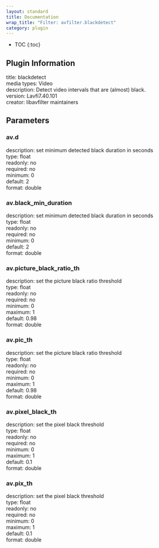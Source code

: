 ```yaml
---
layout: standard
title: Documentation
wrap_title: "Filter: avfilter.blackdetect"
category: plugin
---
```

* TOC
{:toc}

## Plugin Information

title: blackdetect  
media types:
Video  
description: Detect video intervals that are (almost) black.  
version: Lavfi7.40.101  
creator: libavfilter maintainers  

## Parameters

### av.d

  
description:
set minimum detected black duration in seconds  
type: float  
readonly: no  
required: no  
minimum: 0  
default: 2  
format: double  

### av.black_min_duration

  
description:
set minimum detected black duration in seconds  
type: float  
readonly: no  
required: no  
minimum: 0  
default: 2  
format: double  

### av.picture_black_ratio_th

  
description:
set the picture black ratio threshold  
type: float  
readonly: no  
required: no  
minimum: 0  
maximum: 1  
default: 0.98  
format: double  

### av.pic_th

  
description:
set the picture black ratio threshold  
type: float  
readonly: no  
required: no  
minimum: 0  
maximum: 1  
default: 0.98  
format: double  

### av.pixel_black_th

  
description:
set the pixel black threshold  
type: float  
readonly: no  
required: no  
minimum: 0  
maximum: 1  
default: 0.1  
format: double  

### av.pix_th

  
description:
set the pixel black threshold  
type: float  
readonly: no  
required: no  
minimum: 0  
maximum: 1  
default: 0.1  
format: double  

